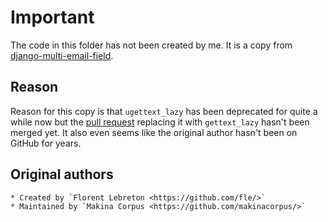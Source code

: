 # Important

The code in this folder has not been created by me. It is a copy from [django-multi-email-field](https://github.com/fle/django-multi-email-field).

## Reason

Reason for this copy is that `ugettext_lazy` has been deprecated for quite a while now but the [pull request](https://github.com/fle/django-multi-email-field/pull/20) replacing it with `gettext_lazy` hasn't been merged yet. It also even seems like the original author hasn't been on GitHub for years.

## Original authors

    * Created by `Florent Lebreton <https://github.com/fle/>`
    * Maintained by `Makina Corpus <https://github.com/makinacorpus/>`
